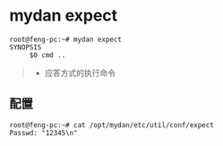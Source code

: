 # mydan expect
```
root@feng-pc:~# mydan expect
SYNOPSIS
     $0 cmd ..
```
> * 应答方式的执行命令

## 配置
```
root@feng-pc:~# cat /opt/mydan/etc/util/conf/expect
Passwd: "12345\n"
```